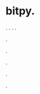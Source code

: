# bitpy.
.
.
.
.












.






















































.
























.



























.

















































































.















































